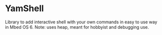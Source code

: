 # YamShell
 Library to add interactive shell with your own commands in easy to use way in Mbed OS 6. Note: uses heap, meant for hobbyist and debugging use.

